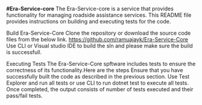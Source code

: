 **#Era-Service-core**
The Era-Service-core is a service that provides functionality for managing roadside assistance services. This README file provides instructions on building and executing tests for the code.

Build Era-Service-Core Clone the repository or download the source code files from the below link. https://github.com/ramuajayk/Era-Service-Core Use CLI or Visual studio IDE to build the sln and please make sure the build is successfull.

Executing Tests The Era-Service-Core spftware includes tests to ensure the correctness of its functionality.Here are the steps Ensure that you have successfully built the code as described in the previous section. Use Test Explorer and run all tests or use CLI to run dotnet test to execute all tests. Once completed, the output consists of number of tests executed and their pass/fail tests.

